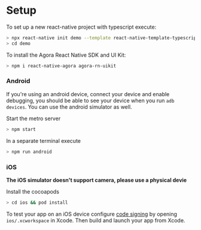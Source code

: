 # Setup

To set up a new react-native project with typescript execute:
```bash
> npx react-native init demo --template react-native-template-typescript
> cd demo
```

To install the Agora React Native SDK and UI Kit:

```bash
> npm i react-native-agora agora-rn-uikit
```

### Android
If you're using an android device, connect your device and enable debugging, you should be able to see your device when you run `adb devices`. You can use the android simulator as well. 

Start the metro server
```bash
> npm start
```
In a separate terminal execute
```bash
> npm run android
```
### iOS
**The iOS simulator doesn't support camera, please use a physical devie**

Install the cocoapods
```bash 
> cd ios && pod install
```
To test your app on an iOS device configure [code signing](https://reactnative.dev/docs/running-on-device) by opening `ios/.xcworkspace` in Xcode. Then build and launch your app from Xcode.